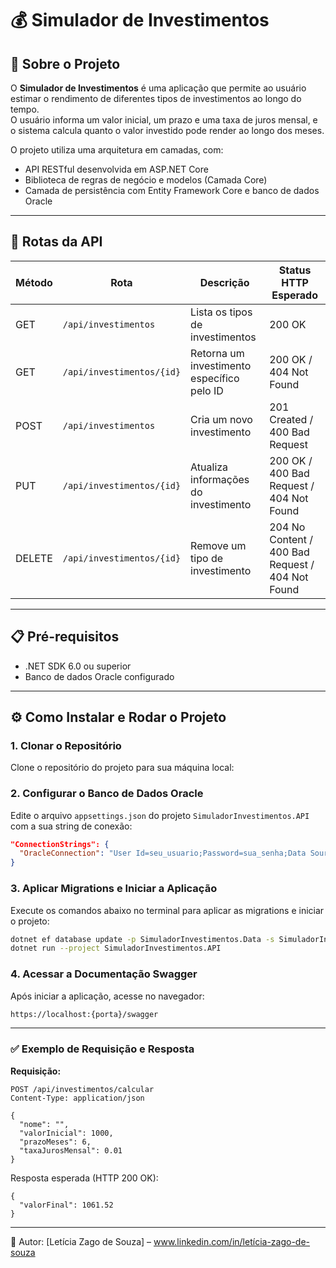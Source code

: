 ﻿# 💰 Simulador de Investimentos

## 📌 Sobre o Projeto

O **Simulador de Investimentos** é uma aplicação que permite ao usuário estimar o rendimento de diferentes tipos de investimentos ao longo do tempo.  
O usuário informa um valor inicial, um prazo e uma taxa de juros mensal, e o sistema calcula quanto o valor investido pode render ao longo dos meses.

O projeto utiliza uma arquitetura em camadas, com:

- API RESTful desenvolvida em ASP.NET Core
- Biblioteca de regras de negócio e modelos (Camada Core)
- Camada de persistência com Entity Framework Core e banco de dados Oracle

---

## 🔗 Rotas da API

| Método | Rota                          | Descrição                                  | Status HTTP Esperado         |
|--------|-------------------------------|--------------------------------------------|-------------------------------|
| GET    | `/api/investimentos`          | Lista os tipos de investimentos            | 200 OK                        |
| GET    | `/api/investimentos/{id}`     | Retorna um investimento específico pelo ID | 200 OK / 404 Not Found        |
| POST   | `/api/investimentos`          | Cria um novo investimento                  | 201 Created / 400 Bad Request |
| PUT    | `/api/investimentos/{id}`     | Atualiza informações do investimento       | 200 OK / 400 Bad Request / 404 Not Found |
| DELETE | `/api/investimentos/{id}`     | Remove um tipo de investimento             | 204 No Content / 400 Bad Request / 404 Not Found |

---

## 📋 Pré-requisitos

- .NET SDK 6.0 ou superior
- Banco de dados Oracle configurado

---

## ⚙️ Como Instalar e Rodar o Projeto

### 1. Clonar o Repositório

Clone o repositório do projeto para sua máquina local:

### 2. Configurar o Banco de Dados Oracle

Edite o arquivo `appsettings.json` do projeto `SimuladorInvestimentos.API` com a sua string de conexão:

```json
"ConnectionStrings": {
  "OracleConnection": "User Id=seu_usuario;Password=sua_senha;Data Source=//localhost:1521/XEPDB1;"
}
```

### 3. Aplicar Migrations e Iniciar a Aplicação

Execute os comandos abaixo no terminal para aplicar as migrations e iniciar o projeto:

```bash
dotnet ef database update -p SimuladorInvestimentos.Data -s SimuladorInvestimentos.API
dotnet run --project SimuladorInvestimentos.API
```

### 4. Acessar a Documentação Swagger

Após iniciar a aplicação, acesse no navegador:
```bash
https://localhost:{porta}/swagger
```

---

### ✅ Exemplo de Requisição e Resposta

**Requisição:**

```http
POST /api/investimentos/calcular
Content-Type: application/json

{
  "nome": "",
  "valorInicial": 1000,
  "prazoMeses": 6,
  "taxaJurosMensal": 0.01
}
```

Resposta esperada (HTTP 200 OK):
```http
{
  "valorFinal": 1061.52
}
```

---

📌 Autor:
[Letícia Zago de Souza] – www.linkedin.com/in/letícia-zago-de-souza
